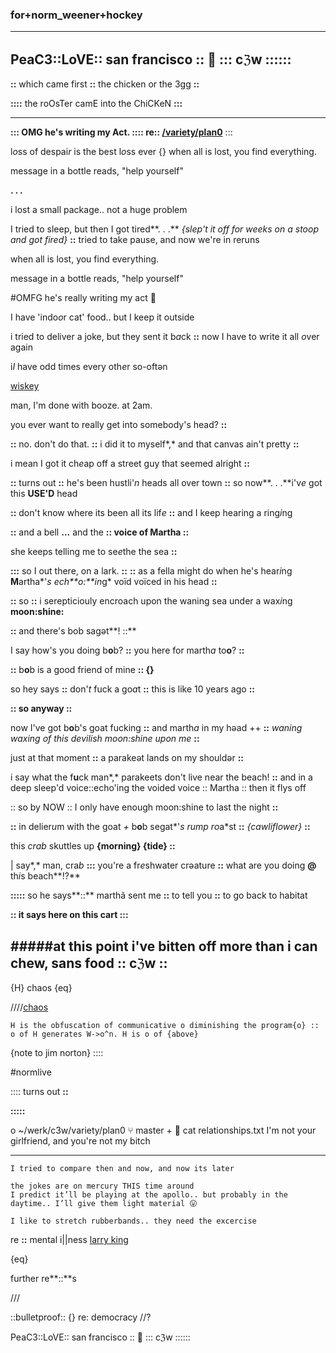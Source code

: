 ### for+norm_weener+hockey
----
PeaC3::LoVE:: san francisco :: 🌿 ::: cℨw ::::::
----

**::** which came first **::** the chicken or the 3gg **::**

**::::** the roOsTer camE into the ChiCKeN **:::**

----

**::: OMG he's writing my Act. ::::
re:: [/variety/plan0](https://github.com/c3w/variety/tree/master/plan0)**
:::

l*o*ss of despai*r* is the best l*o*ss ever
{}
when all is lost, you find everything.

message in a bottle reads, "help yourself"

**. . .**

i lost a small package.. not a huge problem

I tried to sleep, but then I got tired**. . .** *{slep't it off for weeks on a stoop and got fired}* **::** tried to take pause, and now we're in reruns

when all is lost, you find everything.

message in a bottle reads, "help yourself"

#OMFG he's really writing my act 🌿 

I have 'indo*o*r cat' food.. but I keep it outside

i tried to deliver a joke, but they sent it b*a*ck **::**  now I have to write it all *o*ver again

i*I* have odd times every oth*e*r so-oftən

[wiskey](https://www.youtube.com/watch?v=AXieAniR-88)

man, I'm done with booze.  at 2am.

you ever want to really get into somebody's head? **::**

**::** no. don't do that. **::**
i did it to myself*,* and that canvas ain't pretty **::**

 i mean I got it ch*e*ap off a street guy that seemed alright **::**
 
 **::** turns out **::** he's been hustli'*n* heads all over town **::** so now**. . .**i'v*e* got this **USE'D** head 
 
**::** don't know where its been all its lif*e* **::** and I keep hearing a ring*i*ng

**::** and a bell **...** and the **:: voice of Martha ::**

 she keeps telling me to se*e*the the sea **::**

**:::** so I out there, on a lark. **::**
**::** as a fella might do when he's hear*i*ng **M**artha*'*s ech**o:**in*g* voïd voïced in his head **::**

**::**  so  **::**  i serepticiouly encroach upon the waning sea under a wax*i*ng **moon:shine:**

**::** and there's bob sagət**! ::**

I say how's you doing b**o**b? **::** you here for marth*a* to**o**? **::**

**::** b**o**b is a good friend of mine **:: {}**

so hey says **::** don'*t* fuck a go*a*t **::** this is like 10 years ago **::**

**:: so anyway ::**

now I've got b**o**b's goat fucking **::** and marth*a* in my həad ++ **::** *waning waxing of this devilish moon:shine upon me* **::**
 
just at that m*o*ment **::** a parakeət lands on my shouldər **::**

i say what the f**u**ck man*,* parakeets don't live near the beach! **::** and in a deep sleep'd voice::echo'ing the voided voice :: Martha
:: then it flys off

:: so by NOW :: I only have enough moon:shine to last the night **::**

**::** in delier*u*m with the goat *+* b**o**b segat*'*s rump ro*a*st **::** *{cawliflower}* **::**
 
this *crab* skuttles up **{morning} {tide} ::**

| say*,* man, cra*b* **:::** you're a fr*e*shwater crəature **::** what are you doing **@** th*i*s beach**!?**

**:::::** so he says**::** marthã sent me **::**  to tell you **::** to go back to habitat

**:: it says here on this cart :::**

#####at this point i've bitten off more than i can chew, sans food **:: cℨw ::**
---- 
{H} chaos {eq}

////[chaos](https://github.com/c3w/variety/blob/master/themirror/equate.txt)
```
H is the obfuscation of communicative o diminishing the program{o} ::
o of H generates W->o^n. H is o of {above}
```

{note to jim norton}
::::

#normlive


:::: turns out **::**

**:::::**


o ~/werk/c3w/variety/plan0  ⑂ master +    cat relationships.txt 
I'm not your girlfriend, and you're not my bitch

----

```
I tried to compare then and now, and now its later

the jokes are on mercury THIS time around
I predict it’ll be playing at the apollo.. but probably in the daytime.. I’ll give them light material 😛

I like to stretch rubberbands.. they need the excercise
```



re **::** mental i||ness
[larry king](https://www.youtube.com/watch?v=7kbBIWnVjpA)

{eq}

further re**::**s

///

::bulletproof:: {} re: democracy //?

PeaC3::LoVE:: san francisco :: 🌿 ::: cℨw ::::::


